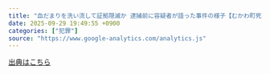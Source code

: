 ```yaml
---
title: "血だまりを洗い流して証拠隠滅か 逮捕前に容疑者が語った事件の様子【むかわ町死体遺棄事件】「生きたまま彼を返してほしい」」死亡男性の婚約者は悲嘆 - Yahoo!ニュース"
date: 2025-09-29 19:49:55 +0900
categories: ["犯罪"]
source: "https://www.google-analytics.com/analytics.js"
---
```


[出典はこちら](https://www.google-analytics.com/analytics.js)
